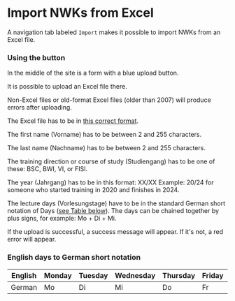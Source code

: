 # Import NWKs from Excel

A navigation tab labeled `Import` makes it possible to import NWKs from an Excel file.

### Using the button

In the middle of the site is a form with a blue upload button.

It is possible to upload an Excel file there.

Non-Excel files or old-format Excel files (older than 2007) will produce errors after uploading.

The Excel file has to be in <a href="../assets/Import_Standart.xlsx" download>this correct format</a>.

The first name (Vorname) has to be between 2 and 255 characters.

The last name (Nachname) has to be between 2 and 255 characters.

The training direction or course of study (Studiengang) has to be one of these: BSC, BWI, VI, or FISI.

The year (Jahrgang) has to be in this format: XX/XX Example: 20/24 for someone who started training in 2020 and finishes in 2024.

The lecture days (Vorlesungstage) have to be in the standard German short notation of Days ([see Table below](#english-days-to-german-short-notation)).
The days can be chained together by plus signs, for example: Mo + Di + Mi.

If the upload is successful, a success message will appear. If it's not, a red error will appear.

### English days to German short notation
| English | Monday | Tuesday | Wednesday | Thursday | Friday | Saturday |
|---------|--------|---------|-----------|----------|--------|----------|
| German | Mo | Di | Mi | Do | Fr | Sa |

